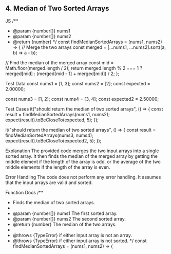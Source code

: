 ## 4. Median of Two Sorted Arrays
JS
/**
 * @param {number[]} nums1
 * @param {number[]} nums2
 * @return {number}
 */
const findMedianSortedArrays = (nums1, nums2) => {
  // Merge the two arrays
  const merged = [...nums1, ...nums2].sort((a, b) => a - b);

  // Find the median of the merged array
  const mid = Math.floor(merged.length / 2);
  return merged.length % 2 === 1 ? merged[mid] : (merged[mid - 1] + merged[mid]) / 2;
};

Test Data
const nums1 = [1, 3];
const nums2 = [2];
const expected = 2.00000;

const nums3 = [1, 2];
const nums4 = [3, 4];
const expected2 = 2.50000;

Test Cases
it("should return the median of two sorted arrays", () => {
  const result = findMedianSortedArrays(nums1, nums2);
  expect(result).toBeCloseTo(expected, 5);
});

it("should return the median of two sorted arrays", () => {
  const result = findMedianSortedArrays(nums3, nums4);
  expect(result).toBeCloseTo(expected2, 5);
});

Explanation
The provided code merges the two input arrays into a single sorted array. 
It then finds the median of the merged array by getting the middle element if the length of the array is odd,
or the average of the two middle elements if the length of the array is even.

Error Handling
The code does not perform any error handling. It assumes that the input arrays are valid and sorted.

Function Docs
/**
 * Finds the median of two sorted arrays.
 *
 * @param {number[]} nums1 The first sorted array.
 * @param {number[]} nums2 The second sorted array.
 * @return {number} The median of the two arrays.
 *
 * @throws {TypeError} if either input array is not an array.
 * @throws {TypeError} if either input array is not sorted.
 */
const findMedianSortedArrays = (nums1, nums2) => {
```</div>
